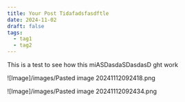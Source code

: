 ```yaml
---
title: Your Post Tidafadsfasdftle
date: 2024-11-02
draft: false
tags:
  - tag1
  - tag2
---
```



This is a test to see how this miASDasdaSDasdasD ght work




![Image]/images/Pasted image 20241112092418.png

![Image]/images/Pasted image 20241112092434.png

